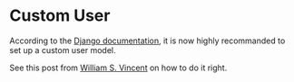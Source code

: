 # Custom User

According to the [Django documentation](https://docs.djangoproject.com/en/2.1/topics/auth/customizing/#using-a-custom-user-model-when-starting-a-project), it is now highly recommanded to set up a custom user model.

See this post from [William S. Vincent](https://wsvincent.com/django-tips-custom-user-model/) on how to do it right.
